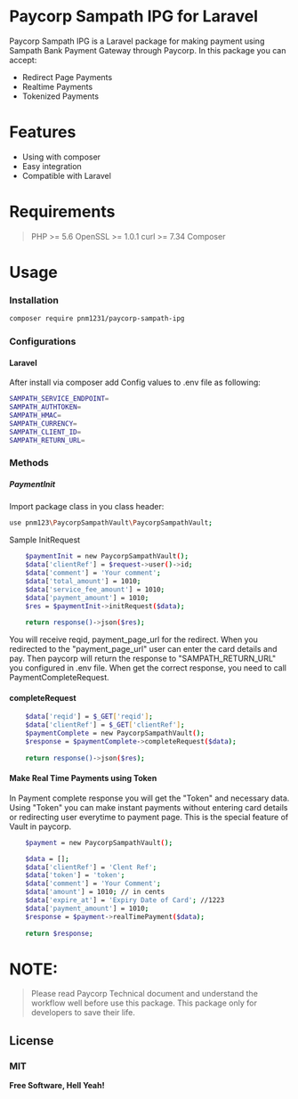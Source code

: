 # Paycorp Sampath IPG for Laravel


Paycorp Sampath IPG is a Laravel package for making payment using Sampath Bank Payment Gateway through Paycorp. In this package you can accept:

  - Redirect Page Payments
  - Realtime Payments
  - Tokenized Payments

# Features

  - Using with composer
  - Easy integration
  - Compatible with Laravel

# Requirements

> PHP >= 5.6
> OpenSSL >= 1.0.1
> curl >= 7.34
> Composer

# Usage

### Installation


```sh
composer require pnm1231/paycorp-sampath-ipg
```

### Configurations

#### Laravel

After install via composer add Config values to .env file as following:

```sh
SAMPATH_SERVICE_ENDPOINT=
SAMPATH_AUTHTOKEN=
SAMPATH_HMAC=
SAMPATH_CURRENCY=
SAMPATH_CLIENT_ID=
SAMPATH_RETURN_URL=
```

### Methods

##### PaymentInit

Import package class in you class header:

```sh
use pnm123\PaycorpSampathVault\PaycorpSampathVault;
```
Sample InitRequest

```sh
    $paymentInit = new PaycorpSampathVault();
    $data['clientRef'] = $request->user()->id;
    $data['comment'] = 'Your comment';
    $data['total_amount'] = 1010;
    $data['service_fee_amount'] = 1010;
    $data['payment_amount'] = 1010;
    $res = $paymentInit->initRequest($data);
    
    return response()->json($res);
```

You will receive reqid, payment_page_url for the redirect. When you redirected to the "payment_page_url" user can enter the card details and pay. Then paycorp will return the response to "SAMPATH_RETURN_URL" you configured in .env file. When get the correct response, you need to call PaymentCompleteRequest.

#### completeRequest

```sh
    $data['reqid'] = $_GET['reqid'];
    $data['clientRef'] = $_GET['clientRef'];
    $paymentComplete = new PaycorpSampathVault();
    $response = $paymentComplete->completeRequest($data);
    
    return response()->json($res);
```

#### Make Real Time Payments using Token

In Payment complete response you will get the "Token" and necessary data. Using "Token" you can make instant payments without entering card details or redirecting user everytime to payment page. This is the special feature of Vault in paycorp.

```sh
    $payment = new PaycorpSampathVault();

    $data = [];
    $data['clientRef'] = 'Clent Ref';
    $data['token'] = 'token';
    $data['comment'] = 'Your Comment';
    $data['amount'] = 1010; // in cents
    $data['expire_at'] = 'Expiry Date of Card'; //1223
    $data['payment_amount'] = 1010;
    $response = $payment->realTimePayment($data);
    
    return $response;
```

# NOTE:

> Please read Paycorp Technical document and understand the workflow well before use this package. This package only for developers to save their life.


License
----

### MIT

**Free Software, Hell Yeah!**

